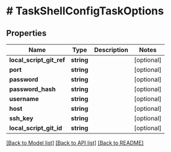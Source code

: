 # # TaskShellConfigTaskOptions

## Properties

Name | Type | Description | Notes
------------ | ------------- | ------------- | -------------
**local_script_git_ref** | **string** |  | [optional]
**port** | **string** |  | [optional]
**password** | **string** |  | [optional]
**password_hash** | **string** |  | [optional]
**username** | **string** |  | [optional]
**host** | **string** |  | [optional]
**ssh_key** | **string** |  | [optional]
**local_script_git_id** | **string** |  | [optional]

[[Back to Model list]](../../README.md#models) [[Back to API list]](../../README.md#endpoints) [[Back to README]](../../README.md)
